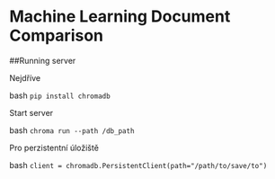 # Machine Learning Document Comparison
##Running server

Nejdříve

bash
`pip install chromadb`

Start server

bash
`chroma run --path /db_path`

Pro perzistentní úložiště

bash
`client = chromadb.PersistentClient(path="/path/to/save/to")`
